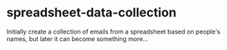 # spreadsheet-data-collection
Initially create a collection of emails from a spreadsheet based on people's names, but later it can become something more...
